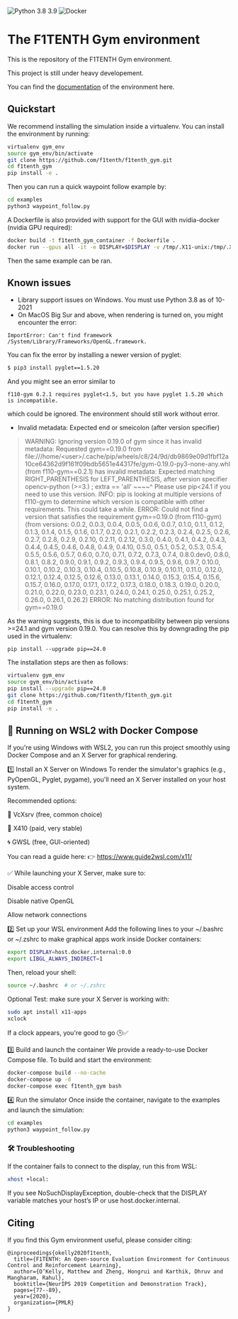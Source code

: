 ![Python 3.8 3.9](https://github.com/f1tenth/f1tenth_gym/actions/workflows/ci.yml/badge.svg)
![Docker](https://github.com/f1tenth/f1tenth_gym/actions/workflows/docker.yml/badge.svg)
# The F1TENTH Gym environment

This is the repository of the F1TENTH Gym environment.

This project is still under heavy developement.

You can find the [documentation](https://f1tenth-gym.readthedocs.io/en/latest/) of the environment here.

## Quickstart
We recommend installing the simulation inside a virtualenv. You can install the environment by running:

```bash
virtualenv gym_env
source gym_env/bin/activate
git clone https://github.com/f1tenth/f1tenth_gym.git
cd f1tenth_gym
pip install -e .
```

Then you can run a quick waypoint follow example by:
```bash
cd examples
python3 waypoint_follow.py
```

A Dockerfile is also provided with support for the GUI with nvidia-docker (nvidia GPU required):
```bash
docker build -t f1tenth_gym_container -f Dockerfile .
docker run --gpus all -it -e DISPLAY=$DISPLAY -v /tmp/.X11-unix:/tmp/.X11-unix f1tenth_gym_container
````
Then the same example can be ran.

## Known issues
- Library support issues on Windows. You must use Python 3.8 as of 10-2021
- On MacOS Big Sur and above, when rendering is turned on, you might encounter the error:
```
ImportError: Can't find framework /System/Library/Frameworks/OpenGL.framework.
```
You can fix the error by installing a newer version of pyglet:
```bash
$ pip3 install pyglet==1.5.20
```
And you might see an error similar to
```
f110-gym 0.2.1 requires pyglet<1.5, but you have pyglet 1.5.20 which is incompatible.
```
which could be ignored. The environment should still work without error.

- Invalid metadata: Expected end or smeicolon (after version specifier)
>WARNING: Ignoring version 0.19.0 of gym since it has invalid metadata:
Requested gym==0.19.0 from file:///home/\<user\>/.cache/pip/wheels/c8/24/9d/db9869e09d1fbf12a10ce64362d9f161f09bdb5651e44317fe/gym-0.19.0-py3-none-any.whl (from f110-gym==0.2.1) has invalid metadata: Expected matching RIGHT_PARENTHESIS for LEFT_PARENTHESIS, after version specifier
    opencv-python (>=3.) ; extra == 'all'
                  ~~~~^
Please use pip<24.1 if you need to use this version.
INFO: pip is looking at multiple versions of f110-gym to determine which version is compatible with other requirements. This could take a while.
ERROR: Could not find a version that satisfies the requirement gym==0.19.0 (from f110-gym) (from versions: 0.0.2, 0.0.3, 0.0.4, 0.0.5, 0.0.6, 0.0.7, 0.1.0, 0.1.1, 0.1.2, 0.1.3, 0.1.4, 0.1.5, 0.1.6, 0.1.7, 0.2.0, 0.2.1, 0.2.2, 0.2.3, 0.2.4, 0.2.5, 0.2.6, 0.2.7, 0.2.8, 0.2.9, 0.2.10, 0.2.11, 0.2.12, 0.3.0, 0.4.0, 0.4.1, 0.4.2, 0.4.3, 0.4.4, 0.4.5, 0.4.6, 0.4.8, 0.4.9, 0.4.10, 0.5.0, 0.5.1, 0.5.2, 0.5.3, 0.5.4, 0.5.5, 0.5.6, 0.5.7, 0.6.0, 0.7.0, 0.7.1, 0.7.2, 0.7.3, 0.7.4, 0.8.0.dev0, 0.8.0, 0.8.1, 0.8.2, 0.9.0, 0.9.1, 0.9.2, 0.9.3, 0.9.4, 0.9.5, 0.9.6, 0.9.7, 0.10.0, 0.10.1, 0.10.2, 0.10.3, 0.10.4, 0.10.5, 0.10.8, 0.10.9, 0.10.11, 0.11.0, 0.12.0, 0.12.1, 0.12.4, 0.12.5, 0.12.6, 0.13.0, 0.13.1, 0.14.0, 0.15.3, 0.15.4, 0.15.6, 0.15.7, 0.16.0, 0.17.0, 0.17.1, 0.17.2, 0.17.3, 0.18.0, 0.18.3, 0.19.0, 0.20.0, 0.21.0, 0.22.0, 0.23.0, 0.23.1, 0.24.0, 0.24.1, 0.25.0, 0.25.1, 0.25.2, 0.26.0, 0.26.1, 0.26.2)
ERROR: No matching distribution found for gym==0.19.0

As the warning suggests, this is due to incompatibility between pip versions >=24.1 and gym version 0.19.0. You can resolve this by downgrading the pip used in the virtualenv:

```
pip install --upgrade pip==24.0
```

The installation steps are then as follows:

```bash
virtualenv gym_env
source gym_env/bin/activate
pip install --upgrade pip==24.0
git clone https://github.com/f1tenth/f1tenth_gym.git
cd f1tenth_gym
pip install -e .
```

## 🐧 Running on WSL2 with Docker Compose
If you're using Windows with WSL2, you can run this project smoothly using Docker Compose and an X Server for graphical rendering.

1️⃣ Install an X Server on Windows
To render the simulator's graphics (e.g., PyOpenGL, Pyglet, pygame), you'll need an X Server installed on your host system.

Recommended options:

🧩 VcXsrv (free, common choice)

💠 X410 (paid, very stable)

🌀 GWSL (free, GUI-oriented)

You can read a guide here:
👉 https://www.guide2wsl.com/x11/

✅ While launching your X Server, make sure to:

Disable access control

Disable native OpenGL

Allow network connections

2️⃣ Set up your WSL environment
Add the following lines to your ~/.bashrc or ~/.zshrc to make graphical apps work inside Docker containers:

```bash
export DISPLAY=host.docker.internal:0.0
export LIBGL_ALWAYS_INDIRECT=1
```

Then, reload your shell:

```bash
source ~/.bashrc  # or ~/.zshrc
```

Optional Test: make sure your X Server is working with:

```bash
sudo apt install x11-apps
xclock
```
If a clock appears, you're good to go 🕒✅

3️⃣ Build and launch the container
We provide a ready-to-use Docker Compose file. To build and start the environment:

```bash
docker-compose build --no-cache
docker-compose up -d
docker-compose exec f1tenth_gym bash
```

4️⃣ Run the simulator
Once inside the container, navigate to the examples and launch the simulation:

```bash
cd examples
python3 waypoint_follow.py
```

### 🛠️ Troubleshooting
If the container fails to connect to the display, run this from WSL:

```bash
xhost +local:
```

If you see NoSuchDisplayException, double-check that the DISPLAY variable matches your host’s IP or use host.docker.internal.



## Citing
If you find this Gym environment useful, please consider citing:

```
@inproceedings{okelly2020f1tenth,
  title={F1TENTH: An Open-source Evaluation Environment for Continuous Control and Reinforcement Learning},
  author={O’Kelly, Matthew and Zheng, Hongrui and Karthik, Dhruv and Mangharam, Rahul},
  booktitle={NeurIPS 2019 Competition and Demonstration Track},
  pages={77--89},
  year={2020},
  organization={PMLR}
}
```
